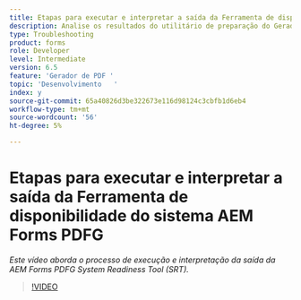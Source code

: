```yaml
---
title: Etapas para executar e interpretar a saída da Ferramenta de disponibilidade do sistema AEM Forms PDFG
description: Analise os resultados do utilitário de preparação do Gerador de PDF.
type: Troubleshooting
product: forms
role: Developer
level: Intermediate
version: 6.5
feature: 'Gerador de PDF '
topic: 'Desenvolvimento   '
index: y
source-git-commit: 65a40826d3be322673e116d98124c3cbfb1d6eb4
workflow-type: tm+mt
source-wordcount: '56'
ht-degree: 5%

---
```



# Etapas para executar e interpretar a saída da Ferramenta de disponibilidade do sistema AEM Forms PDFG

*Este vídeo aborda o processo de execução e interpretação da saída da AEM Forms PDFG System Readiness Tool (SRT).*

>[!VIDEO](https://video.tv.adobe.com/v/335543?quality=9&learn=on)





